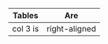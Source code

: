 

| Tables        | Are           |
| ------------- |---------------| 
| col 3 is      | right-aligned |
